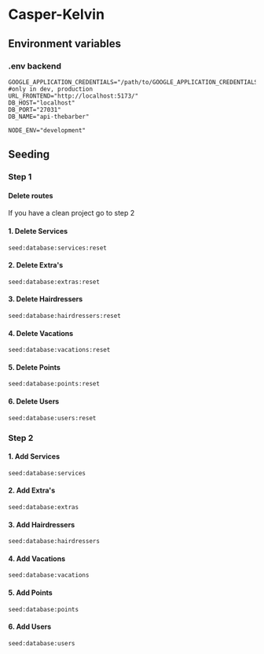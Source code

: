 # Casper-Kelvin

## Environment variables

### .env backend

```env
GOOGLE_APPLICATION_CREDENTIALS="/path/to/GOOGLE_APPLICATION_CREDENTIALS.json" #only in dev, production
URL_FRONTEND="http://localhost:5173/"
DB_HOST="localhost"
DB_PORT="27031"
DB_NAME="api-thebarber"

NODE_ENV="development"

```

## Seeding

### Step 1

#### Delete routes

If you have a clean project go to step 2

#### 1. Delete Services

```console
seed:database:services:reset
```

#### 2. Delete Extra's

```console
seed:database:extras:reset
```

#### 3. Delete Hairdressers

```console
seed:database:hairdressers:reset
```

#### 4. Delete Vacations

```console
seed:database:vacations:reset
```

#### 5. Delete Points

```console
seed:database:points:reset
```

#### 6. Delete Users

```console
seed:database:users:reset
```

### Step 2

#### 1. Add Services

```console
seed:database:services
```

#### 2. Add Extra's

```console
seed:database:extras
```

#### 3. Add Hairdressers

```console
seed:database:hairdressers
```

#### 4. Add Vacations

```console
seed:database:vacations
```

#### 5. Add Points

```console
seed:database:points
```

#### 6. Add Users

```console
seed:database:users
```
